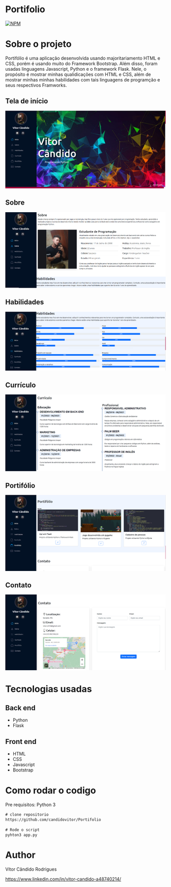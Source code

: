 # Portifolio
[![NPM](https://img.shields.io/npm/l/react)](https://github.com/candidovitor/Portifolio/blob/main/LICENSE) 

# Sobre o projeto
Portifólio é uma aplicação desenvolvida usando majoritariamento HTML e CSS, porém é usando muito do Framework Bootstrap. Além disso, foram usadas linguagens Javascript, Python e o framework Flask. 
Nele, o propósito é mostrar minhas qualidicações com HTML e CSS, além de mostrar minhas minhas habilidades com tais linguagens de programção e seus respectivos Framworks.

## Tela de início
![Mobile 1](https://github.com/candidovitor/Portifolio/blob/main/assets/inicio.png) 

## Sobre
![Web 1](https://github.com/candidovitor/Portifolio/blob/main/assets/sobre.png)

## Habilidades
![Web 1](https://github.com/candidovitor/Portifolio/blob/main/assets/habilidades.png)

## Currículo
![Web 1](https://github.com/candidovitor/Portifolio/blob/main/assets/curriculo.png)

## Portifólio
![Web 1](https://github.com/candidovitor/Portifolio/blob/main/assets/portifolio.png)

## Contato
![Web 1](https://github.com/candidovitor/Portifolio/blob/main/assets/contato.png)
# Tecnologias usadas
## Back end
- Python
- Flask

## Front end
- HTML
- CSS
- Javascript
- Bootstrap

# Como rodar o codigo

Pre requisitos: Python 3

```
# clone repositorio
https://github.com/candidovitor/Portifolio

# Rode o script
pyhton3 app.py
```


# Author

Vítor Cândido Rodrigues

https://www.linkedin.com/in/vitor-candido-a48740214/
